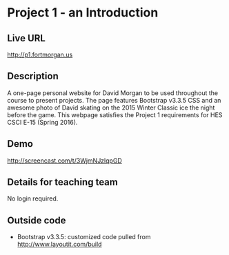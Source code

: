 # Project 1 - an Introduction

## Live URL
<http://p1.fortmorgan.us>

## Description
A one-page personal website for David Morgan to be used throughout the course to present projects.  The page features Bootstrap v3.3.5 CSS and an awesome photo of David skating on the 2015 Winter Classic ice the night before the game.  This webpage satisfies the Project 1 requirements for HES CSCI E-15 (Spring 2016).

## Demo
<http://screencast.com/t/3WjmNJzlqpGD>

## Details for teaching team
No login required.

## Outside code

* Bootstrap v3.3.5: customized code pulled from http://www.layoutit.com/build

